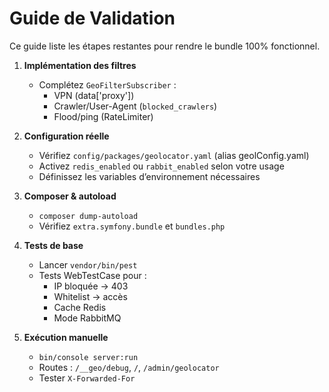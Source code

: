 # Guide de Validation

Ce guide liste les étapes restantes pour rendre le bundle 100% fonctionnel.

1. **Implémentation des filtres**  
   - Complétez `GeoFilterSubscriber` :  
     - VPN (data['proxy'])  
     - Crawler/User-Agent (`blocked_crawlers`)  
     - Flood/ping (RateLimiter)

2. **Configuration réelle**  
   - Vérifiez `config/packages/geolocator.yaml` (alias geolConfig.yaml)  
   - Activez `redis_enabled` ou `rabbit_enabled` selon votre usage  
   - Définissez les variables d’environnement nécessaires

3. **Composer & autoload**  
   - `composer dump-autoload`  
   - Vérifiez `extra.symfony.bundle` et `bundles.php`

4. **Tests de base**  
   - Lancer `vendor/bin/pest`  
   - Tests WebTestCase pour :  
     - IP bloquée → 403  
     - Whitelist → accès  
     - Cache Redis  
     - Mode RabbitMQ

5. **Exécution manuelle**  
   - `bin/console server:run`  
   - Routes : `/__geo/debug`, `/`, `/admin/geolocator`  
   - Tester `X-Forwarded-For`

